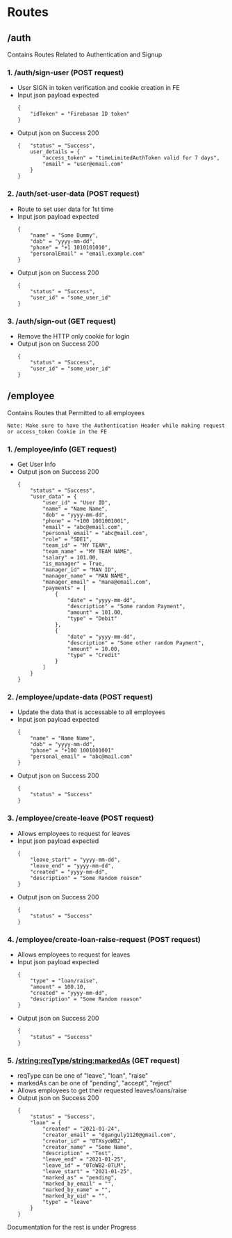 Routes
======

/auth
-----
Contains Routes Related to Authentication and Signup

### 1. /auth/sign-user (POST request)

-   User SIGN in token verification and cookie creation in FE
-   Input json payload expected
    ```
    {
        "idToken" = "Firebasae ID token"
    }
    ```
-   Output json on Success 200
    ```
    {   "status" = "Success",
        user_details = {
            "access_token" = "timeLimitedAuthToken valid for 7 days",
            "email" = "user@email.com"
        }
    }
    ```

### 2. /auth/set-user-data (POST request)

-   Route to set user data for 1st time
-   Input json payload expected
    ```
    {
        "name" = "Some Dummy",
        "dob" = "yyyy-mm-dd",
        "phone" = "+1 1010101010",
        "personalEmail" = "email.example.com"
    }
    ```
-   Output json on Success 200
    ```
    {
        "status" = "Success",
        "user_id" = "some_user_id"
    }
    ```

### 3. /auth/sign-out (GET request)

-   Remove the HTTP only cookie for login
-   Output json on Success 200
    ```
    {
        "status" = "Success",
        "user_id" = "some_user_id"
    }
    ```

/employee
---------
Contains Routes that Permitted to all employees

`Note: Make sure to have the Authentication Header while making request or access_token Cookie in the FE`

### 1. /employee/info (GET request)

-   Get User Info
-   Output json on Success 200
    ```
    {
        "status" = "Success",
        "user_data" = {
            "user_id" = "User ID",
            "name" = "Name Name",
            "dob" = "yyyy-mm-dd",
            "phone" = "+100 1001001001",
            "email" = "abc@email.com",
            "personal_email" = "abc@mail.com",
            "role" = "SDE1",
            "team_id" = "MY TEAM",
            "team_name" = "MY TEAM NAME",
            "salary" = 101.00,
            "is_manager" = True,
            "manager_id" = "MAN ID",
            "manager_name" = "MAN NAME",
            "manager_email" = "mana@email.com",
            "payments" = [
                {
                    "date" = "yyyy-mm-dd",
                    "description" = "Some random Payment",
                    "amount" = 101.00,
                    "type" = "Debit"
                },
                {
                    "date" = "yyyy-mm-dd",
                    "description" = "Some other random Payment",
                    "amount" = 10.00,
                    "type" = "Credit"
                }
            ]
        }
    }
    ```

### 2. /employee/update-data (POST request)

-   Update the data that is accessable to all employees
-   Input json payload expected
    ```
    {
        "name" = "Name Name",
        "dob" = "yyyy-mm-dd",
        "phone" = "+100 1001001001"
        "personal_email" = "abc@mail.com"
    }
    ```
-   Output json on Success 200
    ```
    {
        "status" = "Success"
    }
    ```

### 3. /employee/create-leave (POST request)

-   Allows employees to request for leaves
-   Input json payload expected
    ```
    {
        "leave_start" = "yyyy-mm-dd",
        "leave_end" = "yyyy-mm-dd",
        "created" = "yyyy-mm-dd",
        "description" = "Some Random reason"
    }
    ```
-   Output json on Success 200
    ```
    {
        "status" = "Success"
    }
    ```

### 4. /employee/create-loan-raise-request (POST request)

-   Allows employees to request for leaves
-   Input json payload expected
    ```
    {
        "type" = "loan/raise",
        "amount" = 100.10,
        "created" = "yyyy-mm-dd",
        "description" = "Some Random reason"
    }
    ```
-   Output json on Success 200
    ```
    {
        "status" = "Success"
    }
    ```

### 5. /<string:reqType>/<string:markedAs> (GET request)

-   reqType can be one of "leave", "loan", "raise"
-   markedAs can be one of "pending", "accept", "reject"
-   Allows employees to get their requested leaves/loans/raise
-   Output json on Success 200
    ```
    {
        "status" = "Success",
        "loan" = {
            "created" = "2021-01-24",
            "creator_email" = "dganguly1120@gmail.com",
            "creator_id" = "0TXsyoWB2",
            "creator_name" = "Some Name",
            "description" = "Test",
            "leave_end" = "2021-01-25",
            "leave_id" = "0ToWB2-07LM",
            "leave_start" = "2021-01-25",
            "marked_as" = "pending",
            "marked_by_email" = "",
            "marked_by_name" = "",
            "marked_by_uid" = "",
            "type" = "leave"
        }
    }
    ```

Documentation for the rest is under Progress
